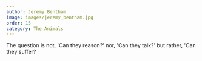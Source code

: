 ```yaml
---
author: Jeremy Bentham
image: images/jeremy_bentham.jpg
order: 15
category: The Animals
---
```


The question is not, 'Can they reason?' nor, 'Can they talk?' but rather, 'Can they suffer?
